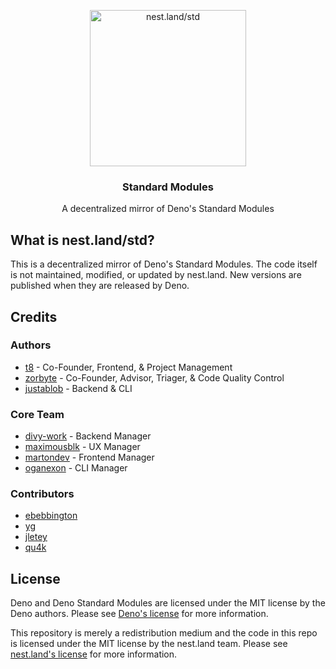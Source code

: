 <p align="center">
  <a href="https://nest.land/">
    <img src="https://og.nest.land/std.png?fontSize=500px" alt="nest.land/std" width="250">
  </a>
</p>

<h3 align="center">Standard Modules</h3>

<p align="center">A decentralized mirror of Deno's Standard Modules</p>

## What is nest.land/std?

This is a decentralized mirror of Deno's Standard Modules. The code itself is not maintained, modified, or updated by nest.land. New versions are published when they are released by Deno.

## Credits

### Authors

- [t8](https://github.com/t8) - Co-Founder, Frontend, & Project Management
- [zorbyte](https://github.com/zorbyte) - Co-Founder, Advisor, Triager, & Code Quality Control
- [justablob](https://github.com/justablob) - Backend & CLI

### Core Team

- [divy-work](https://github.com/divy-work) - Backend Manager
- [maximousblk](https://github.com/maximousblk) - UX Manager
- [martondev](https://github.com/MartonDev) - Frontend Manager
- [oganexon](https://github.com/oganexon) - CLI Manager

### Contributors

- [ebebbington](https://github.com/ebebbington)
- [yg](https://github.com/yg)
- [jletey](https://github.com/jletey)
- [qu4k](https://github.com/Qu4k)

## License

Deno and Deno Standard Modules are licensed under the MIT license by the Deno authors. Please see [Deno's license](https://github.com/denoland/deno/blob/master/LICENSE) for more information.

This repository is merely a redistribution medium and the code in this repo is licensed under the MIT license by the nest.land team. Please see [nest.land's license](LICENSE) for more information.
